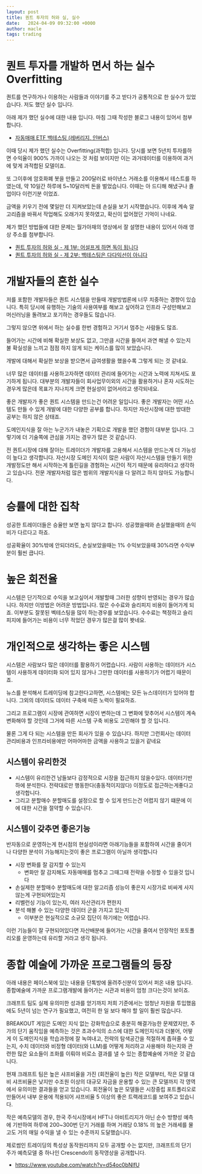 ```yaml
---
layout: post
title: 퀀트 투자의 허와 실, 실수
date:   2024-04-09 09:32:00 +0000
author: macle
tags: trading
---
```


# 퀀트 투자를 개발하 면서 하는 실수 Overfitting
퀀트를 연구하거나 이용하는 사람들과 이야기를 주고 받다가 공통적으로 한 실수가 있었습니다. 저도 했던 실수 입니다. 

아래 제가 했던 실수에 대한 내용 입니다. 마침 그때 작성한 블로그 내용이 있어서 첨부합니다.

- [자동매매 ETF 백테스팅 (레버리지, 인버스)](https://runon.io/2021/01/15/kospi_etf_backtesting)

이때 당시 제가 했던 실수는 Overfitting(과적합) 입니다. 당시를 보면 5년치 투자를하면 수익율이 900% 가까이 나오는 것 처럼 보이지만 이는 과거데이터를 이용하여 과거에 맞게 과적합된 모델이죠.


또 그이후에 암호화폐 봇을 만들고 200달러로 바이낸스 거래소를 이용해서 테스트를 하였는데, 약 10일간 하루에 5~10달러씩 돈을 벌었습니다. 이때는 아 드디해 해냈구나 졸업이다 이런기분 이었죠.

금액을 키우기 전에 몇일만 더 지켜보았는데 손실을 보기 시작했습니다. 이후에 계속 알고리즘을 바꿔서 작업해도 오래가지 못하였고, 확신이 없어졌던 기억이 나네요.

제가 했던 방법들에 대한 문제는 월가아재의 영상에서 잘 설명한 내용이 있어서 아래 영상 주소를 첨부합니다.

- [퀀트 투자의 허와 실 - 제 1부: 어설프게 하면 독이 됩니다](https://www.youtube.com/watch?v=BFkPzl1uziE)
- [퀀트 투자의 허와 실 - 제 2부: 백테스팅은 다다익선이 아니다](https://www.youtube.com/watch?v=mSBnzBD3yNw)


# 개발자들의 흔한 실수
저를 포함한 개발자들은 퀀트 시스템을 만들때 개발방법론에 너무 치중하는 경향이 있습니다. 특히 당시에 유행하는 기술의 사용여부를 해보고 싶어하고 인프라 구성만해보고 머신러닝을 돌려보고 포기하는 경우들도 많습니다. 

그렇지 않으면 위에서 하는 실수를 한번 경험하고 거기서 멈추는 사람들도 많죠.

들어가는 시간에 비해 확실한 보상도 없고, 그만큼 시간을 들여서 과연 해낼 수 있는지 불 확실성을 느끼고 점점 하지 않게 되는 케이스를 많이 보았습니다.

개발에 대해서 확실한 보상을 받으면서 급여생활을 했을수록 그렇게 되는 것 같네요. 

너무 많은 데이터를 사용하고자하면 데이터 관리에 들어가는 시간과 노력에 지쳐서도 포기하게 됩니다. 대부분의 개발자들이 회사업무이외의 시간을 활용하거나 혼자 시도하는 경우게 많은데 목표가 지나치게 크면 현실성이 없어서라고 생각되네요.

좋은 개발자가 좋은 퀀트 시스템을 만드는건 어려운 일입니다. 좋은 개발자는 어떤 시스템도 만들 수 있게 개발에 대한 다양한 공부를 합니다. 하지만 자산시장에 대한 방대한 공부는 하지 않은 상태죠.

도메인지식을 잘 아는 누군가가 내놓은 기획으로 개발을 했던 경험이 대부분 입니다. 그렇기에 더 기술쪽에 관심을 가지는 경우가 많은 것 같습니다.

전 퀀트시장에 대해 잘아는 트레이더가 개발자를 고용해서 시스템을 만드는게 더 가능성이 높다고 생각합니다. 자산시장 도메인 지식이 많은 사람이 자산시스템을 만들기 위한 개발정도만 해서 시작하는게 틀린길을 경험하는 시간이 적기 때문에 유리하다고 생각하고 있습니다. 전문 개발자처럼 많은 범위의 개발지식을 다 알려고 하지 않아도 가능합니다.


# 승률에 대한 집착

성공한 트레이더들은 승율만 보면 높지 않다고 합니다. 성공했을때와 손실했을때의 손익비가 다르다고 하죠.

성공확율이 30%밖에 안되더라도, 손실보았을때는 1% 수익보았을때 30%라면 수익부분이 훨씬 큽니다.

# 높은 회전율
시스템은 단기적으로 수익을 보고싶어서 개발할때 그러한 성향이 반영되는 경우가 많습니다. 하지만 이방법은 어려운 방법입니다. 많은 수수료와 슬리피지 비용이 들어가게 되죠. 이부분도 잘못된 벡테스팅을 많이 하는경우를 보았습니다. 수수료는 책정하고 슬리피지에 들어가는 비용이 너무 적었던 경우가 많은걸 많이 봣네요.

# 개인적으로 생각하는 좋은 시스템
시스템은 사람보다 많은 데이터를 활용하기 어렵습니다. 사람이 사용하는 데이터가 시스템이 사용하게 데이터화 되어 있지 않거나 그만한 데이터를 사용하기가 어렵기 때문이죠. 

뉴스를 분석해서 트레이딩에 참고한다고하면, 시스템에는 모든 뉴스데이터가 있어야 합니다. 그외의 데이터도 데이터 구축에 따른 노력이 필요하죠.

그리고 프로그램이 시장에 관여하면 시장이 변하는데 그 변화에 맞추어서 시스템이 계속 변화해야 할 것인데 그거에 따른 시스템 구축 비용도 고민해야 할 것 입니다.

물론 그게 다 되는 시스템을 만든 회사가 있을 수 있습니다. 하지만 그런회사는 데이터 관리비용과 인프라비용에만 어마어마한 금액을 사용하고 있을거 같네요

## 시스템이 유리한것
- 시스템이 유리한건 남들보다 감정적으로 시장을 접근하지 않을수있다. 데이터기반하에 분석한다. 전략대로만 행동한다(충동적이지않다) 이정도로 접근하는게좋다고 생각합니다.
- 그리고 분할매수 분할매도를 설정으로 할 수 있게 만드는건 어렵지 않기 떄문에 이에 대한 시간을 절약할 수 있습니다.

## 시스템이 갖추면 좋은기능
반자동으로 운영하는게 현시점의 현실성이라면 아래기능들을 포함하여 시간을 줄이거나 다양한 분석이 가능해지는것이 좋은 프로그램이 아닐까 생각합니다

- 시장 변화를 잘 감지할 수 있는지
  - 변화만 잘 감지해도 자동매매를 멈추고 그때그때 전략을 수정할 수 있을것 입니다 
- 손실제한 분할매수 분할매도에 대한 알고리즘 성능이 좋은지 시장가로 비싸게 사지않는게 구현되어있는지
- 리벨런싱 기능이 있는지, 여러 자산관리가 편한지
- 분석 해볼 수 있는 다양한 데이터 군을 가지고 있는지
  - 이부분은 현실적으로 소규모 집단이 하기에는 어렵습니다. 

이런 기능들이 잘 구현되어있다면 자산배분에 들어가는 시간을 줄여서 안장적인 포토폴리오를 운영하는데 유리할 거라고 생각 됩니다.

# 종합 예술에 가까운 프로그램들의 등장

아래 내용은 페이스북에 있는 내용을 단톡방에 올려주신분이 있어서 퍼온 내용 입니다. 종합예술에 가까운 프로그램개발에 들어가는 시관과 비용이 엄청 크다는것이 보이죠.  

크래프트 팀도 실제 유의미한 성과를 얻기까지 저희 기준에서는 엄청난 자원을 투입했음에도 5년이 넘는 연구가 필요했고, 여전히 한 일 보다 해야 할 일이 훨씬 많습니다.

BREAKOUT 게임은 도메인 지식 없는 강화학습으로 충분히 해결가능한 문제였지만, 주가의 단기 움직임을 예측하는 것은 초과수익의 소스에 대한 도메인지식과 더불어, 어떻게 이 도메인지식을 학습과정에 잘 녹여내고, 전략의 탐색공간을 적절하게 좁혀줄 수 있는지, 수치 데이터와 비정형 데이터(와 LLM)를 어떻게 처리하고 사용해야 하는지와 관련한 많은 요소들이 조화를 이뤄야 비로소 결과를 낼 수 있는 종합예술에 가까운 것 같습니다.

현재 크래프트 팀은 높은 샤프비율을 가진 (회전율이 높은) 작은 모델부터, 작은 모델 대비 샤프비율은 낮지만 수조원 이상의 대규모 자금을 운용할 수 있는 큰 모델까지 각 영역에서 유의미한 결과들을 얻고 있습니다. 회전율이 높은 모델들은 시장중립 포트폴리오로 만들어서 내부 운용에 적용되어 샤프비율 5 이상의 좋은 트랙레코드를 보여주고 있습니다.

작은 예측모델의 경우, 한국 주식시장에서 HFT나 아비트리지가 아닌 순수 방향성 예측에 기반하여 하루에 200~300번 단기 거래를 하며 거래당 0.18% 의 높은 거래세를 물고도 거의 매일 수익을 낼 수 있는 수준까지 도달했습니다.

제로썸인 트레이딩의 특성상 동작원리까지 모두 공개할 수는 없지만, 크래프트의 단기 주가 예측모델 중 하나인 Crescendo의 동작영상을 공개합니다.

- https://www.youtube.com/watch?v=d54oc0bNlfU
